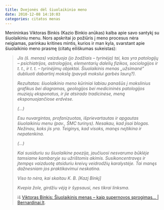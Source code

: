 ```yaml
---
title: Dvejonės dėl šiuolaikinio meno 
date: 2010-12-08 14:10:03
categories: citatos menas
---
```


Menininkas Viktoras Binkis (Kazio Binkio anūkas) kalba apie savo santykį su šiuolaikiniu menu. Nors apskritai jo požiūris į meno procesus nėra neigiamas, parinkau kritines mintis, kurios ir man kyla, svarstant apie šiuolaikinio meno prasmę (citatų eiliškumas sukeistas):

> *Jis (š. menas) vaizduoja (jo žodžiais – tyrinėja) tai, kas yra patologijų – psichiatrijos, astrologijos, elementarių dalelių fizikos, sociologijos ir t. t., ir t. t. – tyrinėjimų objektai. Šiuolaikinis menas „užsimanė“ dubliuoti dabartinį mokslą (pavydi mokslui garbės laurų?).*
>
> *Rezultatas: šiuolaikinio meno kūriniai labiau panašūs į mokslinius grafikus bei diagramas, geologijos bei medicininės patologijos muziejų eksponatus, ir jie atsirado tradicinėse, meną eksponuojančiose erdvėse.*
>
> *(…)*
>
> *Esu nuvargintas, profanizuotas, išprievartautas ir apgautas šiuolaikiniu menu (pav., ŠMC turinys). Nesakau, kad jisai blogas. Nežinau, koks jis yra. Teiginys, kad visoks, manęs neįtikina ir nepatenkina.*
>
> *(…)*
>
> *Kai susiduriu su šiuolaikine poezija, jaučiuosi nesvarumo būklėje tamsiame kambaryje su užrištomis akimis. Susikoncentravęs ir įtempęs vaizduotę atsiduriu kreivų veidrodžių karalystėje. Tai manęs dažnesniam jos praktikavimui neskatina.*
>
> *Viso to nėra, kai skaitau K. B. [Kazį Binkį]*
>
> *Kvepia žole, girdžiu vėją ir šypsausi, nes tikrai linksma.*
>
> iš [Viktoras Binkis: Šiuolaikinis menas – kaip supernovos sprogimas… | Bernardinai.lt](http://bernardinai.lt/straipsnis/2010-12-07-siuolaikinis-menas-kaip-supernovos-sprogimas/54223).
